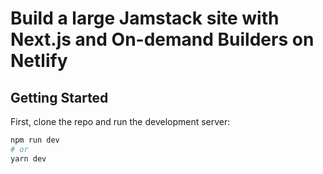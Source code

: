 # Build a large Jamstack site with Next.js and On-demand Builders on Netlify

## Getting Started

First, clone the repo and run the development server:

```bash
npm run dev
# or
yarn dev
```
